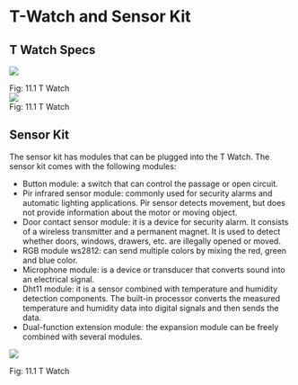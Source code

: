 # T-Watch and Sensor Kit

## T Watch Specs

 <img style="display:block;margin:auto"
src='../../../../imgs/watchPinout.png'>    
 <figcaption> Fig: 11.1 T Watch </figcaption>               

 <img style="display:block;margin:auto" src='../../../../imgs/peri.png'>    
 <figcaption> Fig: 11.1 T Watch </figcaption>               


## Sensor Kit 

The sensor kit has modules that can be plugged into the T Watch. The
sensor kit comes with the following modules:

- Button module: a switch that can control the passage or open circuit.
- Pir infrared sensor module: commonly used for security alarms and automatic lighting applications. Pir sensor detects movement, but does not provide information about the motor or moving object.
- Door contact sensor module: it is a device for security alarm. It consists of a wireless transmitter and a permanent magnet. It is used to detect whether doors, windows, drawers, etc. are illegally opened or moved.
- RGB module ws2812: can send multiple colors by mixing the red, green and blue color.
- Microphone module: is a device or transducer that converts sound into an electrical signal.
- Dht11 module: it is a sensor combined with temperature and humidity detection components. The built-in processor converts the measured temperature and humidity data into digital signals and then sends the data.
- Dual-function extension module: the expansion module can be freely combined with several modules.

 <img style="display:block;margin:auto"
src='../../../../imgs/sensorKit.jpg'>    
 <figcaption> Fig: 11.1 T Watch </figcaption>               
